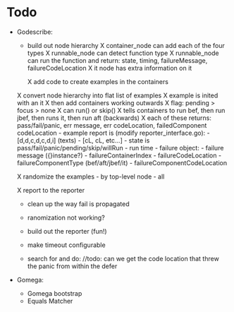 Todo
====

- Godescribe:
    - build out node hierarchy
        X container_node can add each of the four types
        X runnable_node can detect function type
            X runnable_node can run the function and return:
                state, timing, failureMessage, failureCodeLocation
        X it node has extra information on it

        X add code to create examples in the containers

    X convert node hierarchy into flat list of examples
        X example is inited with an it
           X then add containers working outwards
           X flag: pending > focus > none
           X can run() or skip()
               X tells containers to run bef, then run jbef, then runs it, then run aft (backwards)
               X each of these returns:
                   pass/fail/panic, err message, err codeLocation, failedComponent codeLocation
       - example report is (modify reporter_interface.go):
           - [d,d,c,d,c,d,i] (texts)
           - [cL, cL, etc...]
           - state is pass/fail/panic/pending/skip/willRun
           - run time
           - failure object:
               - failure message ({}instance?)
               - failureContainerIndex
               - failureCodeLocation
               - failureComponentType (bef/aft/jbef/it)
               - failureComponentCodeLocation

    X randomize the examples
        - by top-level node
        - all

    X report to the reporter

    - clean up the way fail is propagated

    - ranomization not working?
    - build out the reporter (fun!)
    - make timeout configurable
    - search for and do: //todo: can we get the code location that threw the panic from within the defer



- Gomega:
    - Gomega bootstrap
    - Equals Matcher
